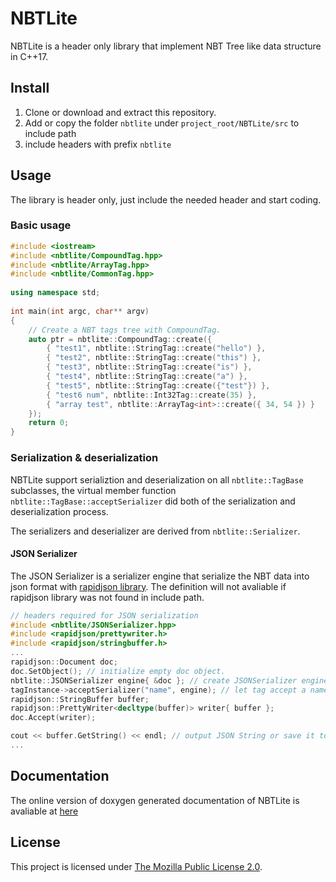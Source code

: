 # NBTLite

NBTLite is a header only library that implement NBT Tree like data structure in C++17.

## Install

 1. Clone or download and extract this repository.
 2. Add or copy the folder `nbtlite` under `project_root/NBTLite/src` to include path
 3. include headers with prefix `nbtlite`
 
## Usage

The library is header only, just include the needed header and start coding.

### Basic usage

~~~cpp
#include <iostream>
#include <nbtlite/CompoundTag.hpp>
#include <nbtlite/ArrayTag.hpp>
#include <nbtlite/CommonTag.hpp> 
 
using namespace std;
 
int main(int argc, char** argv)
{
	// Create a NBT tags tree with CompoundTag.
	auto ptr = nbtlite::CompoundTag::create({
		{ "test1", nbtlite::StringTag::create("hello") },
		{ "test2", nbtlite::StringTag::create("this") },
		{ "test3", nbtlite::StringTag::create("is") },
		{ "test4", nbtlite::StringTag::create("a") },
		{ "test5", nbtlite::StringTag::create({"test"}) },
		{ "test6 num", nbtlite::Int32Tag::create(35) },
		{ "array test", nbtlite::ArrayTag<int>::create({ 34, 54 }) }
	});
	return 0;
}
~~~

### Serialization & deserialization

NBTLite support serializtion and deserialization on all `nbtlite::TagBase` subclasses, the virtual member function
`nbtlite::TagBase::acceptSerializer` did both of the serialization and deserialization process.

The serializers and deserializer are derived from `nbtlite::Serializer`.

#### JSON Serializer

The JSON Serializer is a serializer engine that serialize the NBT data into json format with
[rapidjson library](https://rapidjson.org). The definition will not avaliable if rapidjson library was not found in
include path.

~~~cpp
// headers required for JSON serialization
#include <nbtlite/JSONSerializer.hpp>
#include <rapidjson/prettywriter.h>
#include <rapidjson/stringbuffer.h>
...
rapidjson::Document doc;
doc.SetObject(); // initialize empty doc object.
nbtlite::JSONSerializer engine{ &doc }; // create JSONSerializer engine on rapidjson document.
tagInstance->acceptSerializer("name", engine); // let tag accept a name and an engine. 
rapidjson::StringBuffer buffer;
rapidjson::PrettyWriter<decltype(buffer)> writer{ buffer };
doc.Accept(writer);

cout << buffer.GetString() << endl; // output JSON String or save it to file.
...
~~~

## Documentation

The online version of doxygen generated documentation of NBTLite is avaliable at [here](.)
 
## License

This project is licensed under [The Mozilla Public License 2.0](doxygen_page/liblicense.md).